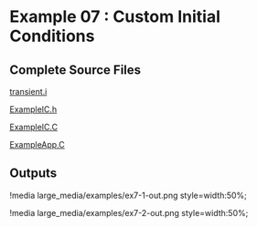 # Example 07 : Custom Initial Conditions

[](---)

## Complete Source Files

[transient.i](https://github.com/idaholab/moose/blob/devel/examples/ex07_ics/transient.i)

[ExampleIC.h](https://github.com/idaholab/moose/blob/devel/examples/ex07_ics/include/ics/ExampleIC.h)

[ExampleIC.C](https://github.com/idaholab/moose/blob/devel/examples/ex07_ics/src/ics/ExampleIC.C)

[ExampleApp.C](https://github.com/idaholab/moose/blob/devel/examples/ex07_ics/src/base/ExampleApp.C)

[](---)

## Outputs

!media large_media/examples/ex7-1-out.png
       style=width:50%;

!media large_media/examples/ex7-2-out.png
       style=width:50%;

